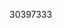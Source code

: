 [//]: # (Created by ./bin/manage_files.pl from ./species/Brugia_pahangi/PRJEB497/Brugia_pahangi_PRJEB497.publication.html on Thu Jun 11 13:43:27 2020)
30397333
